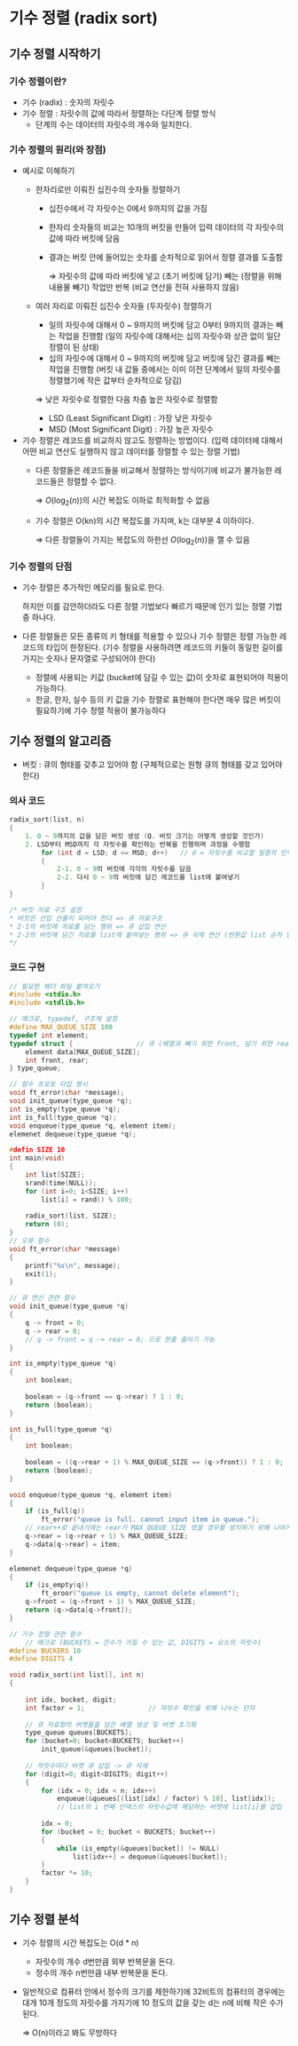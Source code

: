 # 기수 정렬 (radix sort)

## 기수 정렬 시작하기

### 기수 정렬이란?

- 기수 (radix) : 숫자의 자릿수
- 기수 정렬 : 자릿수의 값에 따라서 정렬하는 다단계 정렬 방식
    - 단계의 수는 데이터의 자릿수의 개수와 일치한다.

### 기수 정렬의 원리(와 장점)

- 예시로 이해하기
    - 한자리로만 이뤄진 십진수의 숫자들 정렬하기
        - 십진수에서 각 자릿수는 0에서 9까지의 값을 가짐
        - 한자리 숫자들의 비교는 10개의 버킷을 만들어 입력 데이터의 각 자릿수의 값에 따라 버킷에 담음
        - 결과는 버킷 안에 들어있는 숫자를 순차적으로 읽어서 정렬 결과를 도출함
            
            ⇒ 자릿수의 값에 따라 버킷에 넣고 (초기 버킷에 담기) 빼는 (정렬을 위해 내용물 빼기) 작업만 반복
            (비교 연산을 전혀 사용하지 않음)
            
    - 여러 자리로 이뤄진 십진수 숫자들 (두자릿수) 정렬하기
        - 일의 자릿수에 대해서 0 ~ 9까지의 버킷에 담고 0부터 9까지의 결과는 빼는 작업을 진행함
        (일의 자릿수에 대해서는 십의 자릿수와 상관 없이 일단 정렬이 된 상태)
        - 십의 자릿수에 대해서 0 ~ 9까지의 버킷에 담고 버킷에 담긴 결과를 빼는 작업을 진행함
        (버킷 내 값들 중에서는 이미 이전 단계에서 일의 자릿수를 정렬했기에 작은 값부터 순차적으로 담김)
        
        ⇒ 낮은 자릿수로 정렬한 다음 차츰 높은 자릿수로 정렬함
        
        - LSD (Least Significant Digit) : 가장 낮은 자릿수
        - MSD (Most Significant Digit) : 가장 높은 자릿수
- 기수 정렬은 레코드를 비교하지 않고도 정렬하는 방법이다.
(입력 데이터에 대해서 어떤 비교 연산도 실행하지 않고 데이터를 정렬할 수 있는 정렬 기법)
    - 다른 정렬들은 레코드들을 비교해서 정렬하는 방식이기에 비교가 불가능한 레코드들은 정렬할 수 없다.
        
        ⇒ $O(\log_2(n))$의 시간 복잡도 이하로 최적화할 수 없음
        
    - 기수 정렬은 O(kn)의 시간 복잡도를 가지며, k는 대부분 4 이하이다.
        
        ⇒ 다른 정렬들이 가지는 복잡도의 하한선 $O(\log_2(n))$을 깰 수 있음
        

### 기수 정렬의 단점

- 기수 정렬은 추가적인 메모리를 필요로 한다.
    
    하지만 이를 감안하더라도 다른 정렬 기법보다 빠르기 때문에 인기 있는 정렬 기법 중 하나다.
    
- 다른 정렬들은 모든 종류의 키 형태를 적용할 수 있으나 기수 정렬은 정렬 가능한 레코드의 타입이 한정된다.
(기수 정렬을 사용하려면 레코드의 키들이 동일한 길이를 가지는 숫자나 문자열로 구성되어야 한다)
    - 정렬에 사용되는 키값 (bucket에 담길 수 있는 값)이 숫자로 표현되어야 적용이 가능하다.
    - 한글, 한자, 실수 등의 키 값을 기수 정렬로 표현해야 한다면 매우 많은 버킷이 필요하기에 기수 정렬 적용이 불가능하다

## 기수 정렬의 알고리즘

- 버킷 : 큐의 형태를 갖추고 있어야 함 (구체적으로는 원형 큐의 형태를 갖고 있어야 한다)

### 의사 코드

```c
radix_sort(list, n)
{
	1. 0 ~ 9까지의 값을 담은 버킷 생성 (Q. 버킷 크기는 어떻게 생성할 것인가)
	2. LSD부터 MSD까지 각 자릿수를 확인하는 반복을 진행하며 과정을 수행함
		for (int d = LSD; d <= MSD; d++)   // d = 자릿수를 비교할 일종의 인덱스
		{
			2-1. 0 ~ 9의 버킷에 각각의 자릿수를 담음
			2-2. 다시 0 ~ 9의 버킷에 담긴 레코드를 list에 붙여넣기
		}
}

/* 버킷 자료 구조 설정
* 버킷은 선입 선출이 되어야 한다 => 큐 자료구조
* 2-1의 버킷에 자료를 담는 행위 => 큐 삽입 연산
* 2-2의 버킷에 담긴 자료를 list에 붙여넣는 행위 => 큐 삭제 연산 (반환값 list 순차 담기)
*/
```

### 코드 구현

```c
// 필요한 헤더 파일 붙여오기
#include <stdio.h>
#include <stdlib.h>

// 매크로, typedef, 구조체 설정
#define MAX_QUEUE_SIZE 100
typedef int element;
typedef struct {                // 큐 (배열과 빼기 위한 front, 담기 위한 rear)
	element data[MAX_QUEUE_SIZE];
	int front, rear;
} type_queue;

// 함수 프로토 타입 명시
void ft_error(char *message);
void init_queue(type_queue *q);
int is_empty(type_queue *q);
int is_full(type_queue *q);
void enqueue(type_queue *q, element item);
elemenet dequeue(type_queue *q);

#defin SIZE 10
int main(void)
{
	int list[SIZE];
	srand(time(NULL));
	for (int i=0; i<SIZE; i++)
		list[i] = rand() % 100;
		
	radix_sort(list, SIZE);
	return (0);
}
// 오류 함수
void ft_error(char *message)
{
	printf("%s\n", message);
	exit(1);
}

// 큐 연산 관련 함수
void init_queue(type_queue *q)
{
	q -> front = 0;
	q -> rear = 0;
	// q -> front = q -> rear = 0; 으로 한줄 줄이기 가능
}

int is_empty(type_queue *q)
{
	int boolean;
	
	boolean = (q->front == q->rear) ? 1 : 0;
	return (boolean);
}

int is_full(type_queue *q)
{
	int boolean;
	
	boolean = ((q->rear + 1) % MAX_QUEUE_SIZE == (q->front)) ? 1 : 0;
	return (boolean);
}

void enqueue(type_queue *q, element item)
{
	if (is_full(q))
		ft_error("queue is full. cannot input item in queue.");
	// rear++로 끝내기에는 rear가 MAX_QUEUE_SIZE 였을 경우를 방지하기 위해 나머지값 이용
	q->rear = (q->rear + 1) % MAX_QUEUE_SIZE;
	q->data[q->rear] = item;
}

elemenet dequeue(type_queue *q)
{
	if (is_empty(q))
		ft_eroor("queue is empty, cannot delete element");
	q->front = (q->front + 1) % MAX_QUEUE_SIZE;
	return (q->data[q->front]);
}

// 기수 정렬 관련 함수
	// 매크로 (BUCKETS = 진수가 가질 수 있는 값, DIGITS = 요소의 자릿수)
#define BUCKERS 10
#define DIGITS 4

void radix_sort(int list[], int n)
{
	
	int idx, bucket, digit;
	int factor = 1;                // 자릿수 확인을 위해 나누는 인자
	
	// 큐 자료형의 버켓들을 담은 배열 생성 및 버켓 초기화
	type_queue queues[BUCKETS];
	for (bucket=0; bucket<BUCKETS; bucket++)
		init_queue(&queues[bucket]);
	
	// 자릿수마다 버켓 큐 삽입 -> 큐 삭제
	for (digit=0; digit<DIGITS; digit++)
	{
		for (idx = 0; idx < n; idx++)
			enqueue(&queues[(list[idx] / factor) % 10], list[idx]);
			// list의 i 번째 인덱스의 자릿수값에 해당하는 버켓에 list[i]를 삽입
		
		idx = 0;
		for (bucket = 0; bucket < BUCKETS; bucket++)
		{
			while (is_empty(&queues[bucket]) != NULL)
				list[idx++] = dequeue(&queues[bucket]);
		}
		factor *= 10;
	}
}
```

## 기수 정렬 분석

- 기수 정렬의 시간 복잡도는 O(d * n)
    - 자릿수의 개수 d번만큼 외부 반복문을 돈다.
    - 정수의 개수 n번만큼 내부 반복문을 돈다.
- 일반적으로 컴퓨터 안에서 정수의 크기를 제한하기에 32비트의 컴퓨터의 경우에는 대개 10개 정도의 자릿수를 가지기에 10 정도의 값을 갖는 d는 n에 비해 작은 수가 된다.
    
    ⇒ O(n)이라고 봐도 무방하다